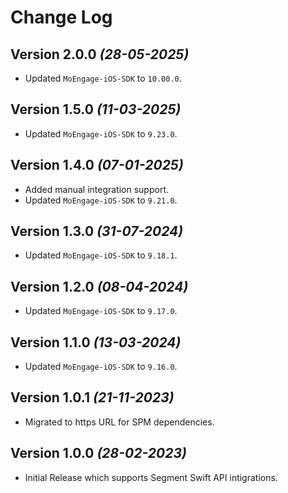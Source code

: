 Change Log
==========

Version 2.0.0 *(28-05-2025)*
-------------------------------------------
* Updated `MoEngage-iOS-SDK` to `10.00.0`.

Version 1.5.0 *(11-03-2025)*
-------------------------------------------
* Updated `MoEngage-iOS-SDK` to `9.23.0`.

Version 1.4.0 *(07-01-2025)*
-------------------------------------------
* Added manual integration support.
* Updated `MoEngage-iOS-SDK` to `9.21.0`.

Version 1.3.0 *(31-07-2024)*
-------------------------------------------
* Updated `MoEngage-iOS-SDK` to `9.18.1`.

Version 1.2.0 *(08-04-2024)*
-------------------------------------------
* Updated `MoEngage-iOS-SDK` to `9.17.0`.

Version 1.1.0 *(13-03-2024)*
-------------------------------------------
* Updated `MoEngage-iOS-SDK` to `9.16.0`.

Version 1.0.1 *(21-11-2023)*
-------------------------------------------
* Migrated to https URL for SPM dependencies.

Version 1.0.0 *(28-02-2023)*
-------------------------------------------
* Initial Release which supports Segment Swift API intigrations.


